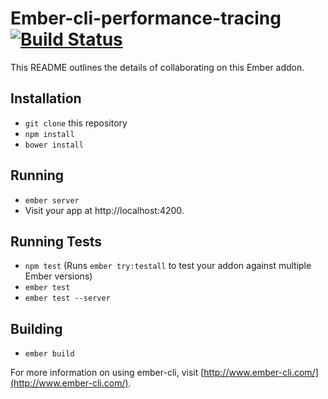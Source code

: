 # Ember-cli-performance-tracing [![Build Status](https://travis-ci.org/pete-the-pete/ember-cli-chrome-tracing.svg?branch=master)](https://travis-ci.org/pete-the-pete/ember-cli-chrome-tracing)

This README outlines the details of collaborating on this Ember addon.

## Installation

* `git clone` this repository
* `npm install`
* `bower install`

## Running

* `ember server`
* Visit your app at http://localhost:4200.

## Running Tests

* `npm test` (Runs `ember try:testall` to test your addon against multiple Ember versions)
* `ember test`
* `ember test --server`

## Building

* `ember build`

For more information on using ember-cli, visit [http://www.ember-cli.com/](http://www.ember-cli.com/).
